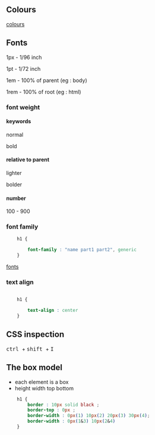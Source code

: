 ## Colours

[colours](https://colorhunt.co/)


## Fonts

1px     -   1/96 inch

1pt     -   1/72 inch

1em     -   100% of parent (eg : body)

1rem    -   100% of root (eg : html)


### font weight 

#### keywords

normal

bold

#### relative to parent

lighter 

bolder

#### number

100 - 900


### font family 

~~~css
    h1 {

        font-family : "name part1 part2", generic
    }

~~~

[fonts](https://fonts.google.com/)


### text align

~~~css

    h1 {

        text-align : center
    }
~~~


## CSS inspection

<kbd>ctrl </kbd> + <kbd>shift </kbd>+ <kbd>I</kbd>


## The box model

<ul>
    <li> each element is a box
    <li> height width top bottom
</ul>

~~~css
    h1 {
        border : 10px solid black ;
        border-top : 0px ;
        border-width : 0px(1) 10px(2) 20px(3) 30px(4);
        border-width : 0px(1&3) 10px(2&4)
    }
~~~
